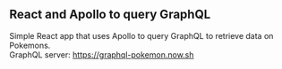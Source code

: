 ## React and Apollo to query GraphQL

Simple React app that uses Apollo to query GraphQL to retrieve data on Pokemons.\
GraphQL server: https://graphql-pokemon.now.sh